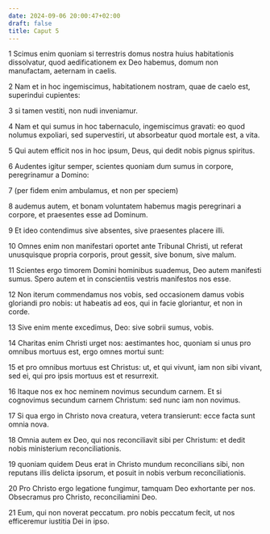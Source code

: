 ```yaml
---
date: 2024-09-06 20:00:47+02:00
draft: false
title: Caput 5
---
```





1 Scimus enim quoniam si terrestris domus nostra huius habitationis dissolvatur, quod aedificationem ex Deo habemus, domum non manufactam, aeternam in caelis.

2 Nam et in hoc ingemiscimus, habitationem nostram, quae de caelo est, superindui cupientes:

3 si tamen vestiti, non nudi inveniamur.

4 Nam et qui sumus in hoc tabernaculo, ingemiscimus gravati: eo quod nolumus expoliari, sed supervestiri, ut absorbeatur quod mortale est, a vita.

5 Qui autem efficit nos in hoc ipsum, Deus, qui dedit nobis pignus spiritus.

6 Audentes igitur semper, scientes quoniam dum sumus in corpore, peregrinamur a Domino:

7 (per fidem enim ambulamus, et non per speciem)

8 audemus autem, et bonam voluntatem habemus magis peregrinari a corpore, et praesentes esse ad Dominum.

9 Et ideo contendimus sive absentes, sive praesentes placere illi.

10 Omnes enim non manifestari oportet ante Tribunal Christi, ut referat unusquisque propria corporis, prout gessit, sive bonum, sive malum.

11 Scientes ergo timorem Domini hominibus suademus, Deo autem manifesti sumus. Spero autem et in conscientiis vestris manifestos nos esse.

12 Non iterum commendamus nos vobis, sed occasionem damus vobis gloriandi pro nobis: ut habeatis ad eos, qui in facie gloriantur, et non in corde.

13 Sive enim mente excedimus, Deo: sive sobrii sumus, vobis.

14 Charitas enim Christi urget nos: aestimantes hoc, quoniam si unus pro omnibus mortuus est, ergo omnes mortui sunt:

15 et pro omnibus mortuus est Christus: ut, et qui vivunt, iam non sibi vivant, sed ei, qui pro ipsis mortuus est et resurrexit.

16 Itaque nos ex hoc neminem novimus secundum carnem. Et si cognovimus secundum carnem Christum: sed nunc iam non novimus.

17 Si qua ergo in Christo nova creatura, vetera transierunt: ecce facta sunt omnia nova.

18 Omnia autem ex Deo, qui nos reconciliavit sibi per Christum: et dedit nobis ministerium reconciliationis.

19 quoniam quidem Deus erat in Christo mundum reconcilians sibi, non reputans illis delicta ipsorum, et posuit in nobis verbum reconciliationis.

20 Pro Christo ergo legatione fungimur, tamquam Deo exhortante per nos. Obsecramus pro Christo, reconciliamini Deo.

21 Eum, qui non noverat peccatum. pro nobis peccatum fecit, ut nos efficeremur iustitia Dei in ipso.

